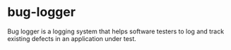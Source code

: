 # bug-logger
Bug logger is a logging system that helps software testers to log and track existing defects in an application under test.
